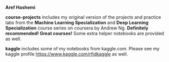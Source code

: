 **Aref Hashemi**

**course-projects** includes my original version of the projects and practice labs from the **Machine Learning Specialization** and **Deep Learning Specialization** course series on coursera by Andrew Ng. **Definitely recommended! Great courses!** Some extra helper notebooks are provided as well.  

**kaggle** includes some of my notebooks from kaggle.com. Please see my kaggle profile https://www.kaggle.com/rfjdkaggle as well.